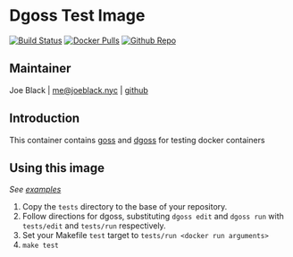 # Dgoss Test Image
[![Build Status](https://travis-ci.org/joeblackwaslike/docker-dgoss.svg?branch=master)](https://travis-ci.org/joeblackwaslike/docker-dgoss) [![Docker Pulls](https://img.shields.io/docker/pulls/joeblackwaslike/dgoss.svg)](https://hub.docker.com/r/joeblackwaslike/dgoss/) [![Github Repo](https://img.shields.io/badge/contributions-welcome-brightgreen.svg?style=flat)](https://github.com/joeblackwaslike/)


## Maintainer
Joe Black | <me@joeblack.nyc> | [github](https://github.com/joeblackwaslike)


## Introduction
This container contains [goss](https://github.com/aelsabbahy/goss) and [dgoss](https://github.com/aelsabbahy/goss/tree/master/extras/dgoss) for testing docker containers


## Using this image
*See [examples](examples)*

1. Copy the `tests` directory to the base of your repository.
2. Follow directions for dgoss, substituting `dgoss edit` and `dgoss run` with
   `tests/edit` and `tests/run` respectively.
3. Set your Makefile `test` target to `tests/run <docker run arguments>`
4. `make test`
